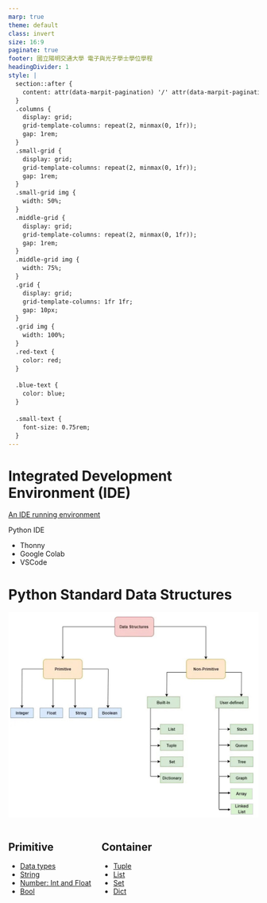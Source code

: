 ```yaml
---
marp: true
theme: default
class: invert
size: 16:9
paginate: true
footer: 國立陽明交通大學 電子與光子學士學位學程
headingDivider: 1
style: |
  section::after {
    content: attr(data-marpit-pagination) '/' attr(data-marpit-pagination-total);
  }
  .columns {
    display: grid;
    grid-template-columns: repeat(2, minmax(0, 1fr));
    gap: 1rem;
  }
  .small-grid {
    display: grid;
    grid-template-columns: repeat(2, minmax(0, 1fr));
    gap: 1rem;
  }
  .small-grid img {
    width: 50%;
  }
  .middle-grid {
    display: grid;
    grid-template-columns: repeat(2, minmax(0, 1fr));
    gap: 1rem;
  }
  .middle-grid img {
    width: 75%;
  }
  .grid {
    display: grid;
    grid-template-columns: 1fr 1fr;
    gap: 10px;
  }
  .grid img {
    width: 100%;
  }
  .red-text {
    color: red;
  }
  
  .blue-text {
    color: blue;  
  }

  .small-text {
    font-size: 0.75rem;
  }
---
```

# Integrated Development Environment (IDE)

[An IDE running environment](https://github.com/mingfujacky/Lecture-Python/blob/main/1_python_basic/C_thonny_introduction.md#一個可以執行-python-程式碼的環境)

Python IDE
- Thonny
- Google Colab
- VSCode

# Python Standard Data Structures
![bg right:50% w:90% Python built-in data types](files/image/data_structure_category.jpg)
<div class="columns">
<div>

## Primitive
- [Data types](https://github.com/mingfujacky/Lecture-Python/blob/main/1_python_basic/D_data_type.ipynb)
- [String](https://github.com/mingfujacky/Lecture-Python/blob/main/2_python_middle/A_string.ipynb)
- [Number: Int and Float](https://github.com/mingfujacky/Lecture-Python/blob/main/2_python_middle/B_number.ipynb)
- [Bool](https://github.com/mingfujacky/Lecture-Python/blob/main/2_python_middle/C_logic.ipynb)
</div>

<div>

## Container
- [Tuple](https://github.com/mingfujacky/Lecture-Python/blob/main/2_python_middle/D_tuple.ipynb)
- [List](https://github.com/mingfujacky/Lecture-Python/blob/main/2_python_middle/E_list.ipynb)
- [Set](https://github.com/mingfujacky/Lecture-Python/blob/main/2_python_middle/F_set.ipynb)
- [Dict](https://github.com/mingfujacky/Lecture-Python/blob/main/2_python_middle/G_dictionary.ipynb)
</div>

</div>